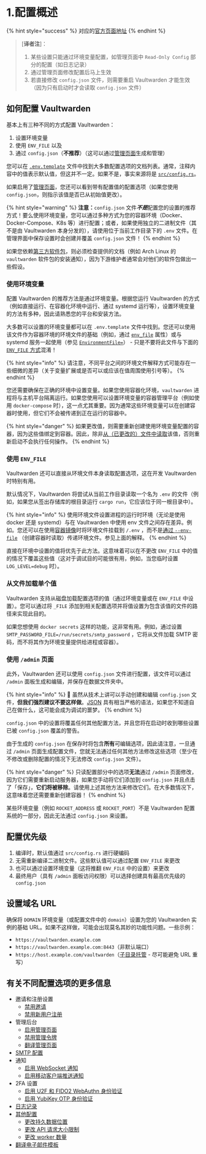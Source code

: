 # 1.配置概述

{% hint style="success" %}
对应的[官方页面地址](https://github.com/dani-garcia/vaultwarden/wiki/Configuration-overview)
{% endhint %}

> \[**译者注**]：
>
> 1. 某些设置只能通过环境变量配置，如管理页面中 `Read-Only Config` 部分的配置（如日志记录）
> 2. 通过管理页面修改配置后马上生效
> 3. 若直接修改 `config.json` 文件，则需要重启 Vaultwarden 才能生效（因为只有启动时才会读取 `config.json` 文件）

## 如何配置 Vaultwarden <a href="#how-to-configure-vaultwarden" id="how-to-configure-vaultwarden"></a>

基本上有三种不同的方式配置 Vaultwarden：

1. 设置环境变量
2. 使用 `ENV_FILE` 以及
3. 通过 `config.json`（**不推荐**）（这可以通过[管理页面](enabling-admin-page.md)生成和管理）

您可以在 [`.env.template`](https://github.com/dani-garcia/vaultwarden/blob/main/.env.template) 文件中找到大多数配置选项的文档列表。通常，注释内容中的值表示默认值，但这并不一定。如果不是，事实来源将是 [`src/config.rs`](https://github.com/dani-garcia/vaultwarden/blob/main/src/config.rs)。

如果启用了[管理页面](enabling-admin-page.md)，您还可以看到带有配置值的配置选项（如果您使用 `config.json`，则指示该值是否已从初始值更改）。

{% hint style="warning" %}
**注意：**`config.json` 文&#x4EF6;_**不是**_&#x914D;置您的设置的推荐方式！要么使用环境变量，您可以通过多种方式为您的容器环境（Docker、Docker-Compose、K8s 等）进行配置；或者，如果使用独立的二进制文件（其不是由 Vaultwarden 本身分发的），请使用位于当前工作目录下的 `.env` 文件。在管理界面中保存设置时会创建并覆盖 `config.json` 文件！
{% endhint %}

如果您依赖[第三方软件包](../alternative-deployments/third-party-packages.md)，则必须检查提供的文档（例如 Arch Linux 的 `vaultwarden` 软件包的安装通知），因为下游维护者通常会对他们的软件包做出一些假设。

### 使用环境变量 <a href="#using-environment-variables" id="using-environment-variables"></a>

配置 Vaultwarden 的推荐方法是通过环境变量。根据您运行 Vaultwarden 的方式（例如直接运行、在容器化环境中运行、通过 systemd 运行等），设置环境变量的方法有多种，因此请熟悉您的平台和安装方法。

大多数可以设置的环境变量都可以在 `.env.template` 文件中找到。您还可以使用该文件作为容器环境的环境文件的基础（例如，通过 [`env_file`](https://docs.docker.com/compose/environment-variables/set-environment-variables/#use-the-env_file-attribute) 属性）或与 systemd 服务一起使用（参见 [`EnvironmentFile=`](https://www.freedesktop.org/software/systemd/man/latest/systemd.exec.html#EnvironmentFile=)） - 只是不要将此文件与下面的 [`ENV_FILE` 方式](configuration-overview.md#using-an-env_file)混淆！

{% hint style="info" %}
请注意，不同平台之间的环境文件解释方式可能存在一些细微的差异（关于变量扩展或是否可以或应该在值周围使用引号等）。
{% endhint %}

您还需要确保在正确的环境中设置变量。如果您使用容器化环境，`vaultwarden` 进程将与主机平台隔离运行。如果您使用可以设置环境变量的容器管理平台（例如使用 `docker-compose` 时），这一点尤其重要。因为通常这些环境变量可以在创建容器时使用，但它们不会被传递到正在运行的容器中。

{% hint style="danger" %}
如果更改值，则需要重新创建使用环境变量配置的容器，因为这些值绑定到容器。因此，除非[从（已更改的）文件中读取](https://github.com/dani-garcia/vaultwarden/wiki/Configuration-overview#loading-individual-values-from-files)该值，否则重新启动不会执行任何操作。
{% endhint %}

### 使用 `ENV_FILE` <a href="#using-an-env_file" id="using-an-env_file"></a>

Vaultwarden 还可以直接从环境文件本身读取配置选项，这在开发 Vaultwarden 时特别有用。

默认情况下，Vaultwarden 将尝试从当前工作目录读取一个名为 `.env` 的文件（例如，如果您从签出存储库的根目录运行 `cargo run`，它应该位于同一根目录中）。

{% hint style="info" %}
使用环境文件设置进程的运行时环境（无论是使用 docker 还是 systemd）与在 Vaultwarden 中使用 env 文件之间存在差异。例如。您还可以在使用[容器镜像](../container-image-usage/which-container-image-to-use.md)时将环境文件挂载到 `/.env` ，而不是[通过 `--env-file`](https://docs.docker.com/compose/environment-variables/set-environment-variables/#substitute-with---env-file) （创建容器时读取）传递环境文件。参见上面的解释。
{% endhint %}

直接在环境中设置的值将优先于此方法。这意味着可以在不更改 `ENV_FILE` 中的值的情况下覆盖这些值（这对于调试目的可能很有用，例如，当您临时设置 `LOG_LEVEL=debug` 时）。

### 从文件加载单个值 <a href="#loading-individual-values-from-files" id="loading-individual-values-from-files"></a>

Vaultwarden 支持从磁盘加载配置选项的值（通过环境变量或在 `ENV_FILE` 中设置）。您可以通过将 `_FILE` 添加到相关配置选项并将值设置为包含该值的文件的路径来实现此目的。

如果您想使用 `docker secrets` 这样的功能，这非常有用。例如，通过设置 `SMTP_PASSWORD_FILE=/run/secrets/smtp_password` ，它将从文件加载 SMTP 密码，而不将其作为环境变量提供给进程或容器）。

### 使用 `/admin` 页面 <a href="#using-the-admin-page" id="using-the-admin-page"></a>

此外，Vaultwarden 还可以使用 `config.json` 文件进行配置，该文件可以通过 `/admin` 面板生成和编辑，并保存在数据文件夹中。

{% hint style="info" %}
🙏 虽然从技术上讲可以手动创建和编辑 `config.json` 文件，**但我们强烈建议不要这样做**。[JSON](https://www.json.org/) 具有相当严格的语法，如果您不知道自己在做什么，这可能会成为调试的噩梦。
{% endhint %}

`config.json` 中的设置将覆盖任何其他配置方法，并且您将在启动时收到哪些设置已被 `config.json` 覆盖的警告。

由于生成的 `config.json` 在保存时将包含**所有**可编辑选项，因此请注意，一旦通过 `/admin` 页面生成配置文件，您就无法通过任何其他方法修改这些选项（至少在不修改或删除配置的情况下无法修改 `config.json` 文件）。

{% hint style="danger" %}
只读配置部分中的选项**无法**通过 `/admin` 页面修改，因为它们需要重新启动服务器，如果您手动将它们添加到 `config.json` 并且点击了「保存」，**它们将被移除**。请使用上述其他方法来修改它们。在大多数情况下，这意味着您还需要重新创建容器！
{% endhint %}

某些环境变量（例如 `ROCKET_ADDRESS` 或 `ROCKET_PORT`）不是 Vaultwarden 配置系统的一部分，因此无法通过 `config.json` 来设置。

## 配置优先级 <a href="#configuration-precedence" id="configuration-precedence"></a>

1. 编译时，默认值通过 `src/config.rs` 进行硬编码
2. 无需重新编译二进制文件。这些默认值可以通过配置 `ENV_FILE` 来更改
3. 也可以通过设置环境变量（这将推翻 `ENV_FILE` 中的设置）来更改
4. 最终用户（具有 `/admin` 面板访问权限）可以选择创建具有最高优先级的 `config.json`

## 设置域名 URL <a href="#setting-the-domain-url" id="setting-the-domain-url"></a>

确保将 `DOMAIN` 环境变量（或配置文件中的 `domain`）设置为您的 Vaultwarden 实例的基础 URL。如果不这样做，可能会出现莫名其妙的功能性问题。一些示例：

* `https://vaultwarden.example.com`
* `https://vaultwarden.example.com:8443`（非默认端口）
* `https://host.example.com/vaultwarden`（[子目录托管](../reverse-proxy/using-an-alternate-base-dir-subdir-subpath.md) - 尽可能避免 URL 重写）

## 有关不同配置选项的更多信息 <a href="#further-information-about-different-configuration-options" id="further-information-about-different-configuration-options"></a>

* 邀请和注册设置
  * [禁用邀请](disable-invitations.md)
  * [禁用新用户注册](disable-registration-of-new-users.md)
* 管理后台
  * [启用管理页面](enabling-admin-page.md)
  * [禁用管理令牌](../alternative-deployments/disable-the-admin-token.md)
  * [翻译管理页面](../customization/translating-admin-page.md)
* [SMTP 配置](smtp-configuration.md)
* 通知
  * [启用 WebSocket 通知](enabling-websocket-notifications.md)
  * [启用移动客户端推送通知](enabling-mobile-client-push-notification.md)
* 2FA 设置
  * [启用 U2F 和 FIDO2 WebAuthn 身份验证](security/enabling-u2f-and-fido2-webauthn-authentication.md)
  * [启用 YubiKey OTP 身份验证](security/enabling-yubikey-otp-authentication.md)
* [日志记录](../faq/troubleshooting/logging.md)
* [其他配置](other-configuration.md)
  * [更改持久数据位置](../other-information/changing-persistent-data-location.md)
  * [更改 API 请求大小限制](performance/changing-the-api-request-size-limit.md)
  * [更改 worker 数量](performance/changing-the-number-of-workers.md)
* [翻译电子邮件模板](../customization/translating-the-email-templates.md)
